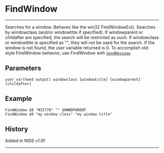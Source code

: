 # FindWindow

---

Searches for a window. Behaves like the win32 FindWindowEx(). Searches by windowclass (and/or windowtitle if specified). If windowparent or childafter are specified, the search will be restricted as such. If windowclass or windowtitle is specified as "", they will not be used for the search. If the window is not found, the user variable returned is 0. To accomplish old-style FindWindow behavior, use FindWindow with [`SendMessage`][1].

## Parameters

    user_var(hwnd output) windowclass [windowtitle] [windowparent] [childafter]

## Example

	FindWindow $0 "#32770" "" $HWNDPARENT
	FindWindow $0 "my window class" "my window title"

## History

Added in NSIS v1.0f

---

[1]: SendMessage.md